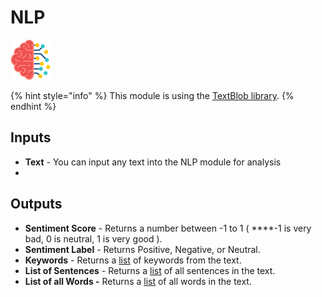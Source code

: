 # NLP

![Natural Language Processing such as Sentiment Analysis, Keyword Extraction, and more.](../../.gitbook/assets/nlp_toolkit.png)

{% hint style="info" %}
This module is using the [TextBlob library](https://textblob.readthedocs.io/en/dev/).
{% endhint %}

## Inputs

* **Text** - You can input any text into the NLP module for analysis
* 
## Outputs

* **Sentiment Score** - Returns a number between -1 to 1 \( ****-1 is very bad, 0 is neutral, 1 is very good \).
* **Sentiment Label** - Returns Positive, Negative, or Neutral.
* **Keywords** - Returns a [list](../../getting_started/variables.md#lists) of keywords from the text.
* **List of Sentences** - Returns a [list](../../getting_started/variables.md#lists) of all sentences in the text.
* **List of all Words -** Returns a [list](../../getting_started/variables.md#lists) of all words in the text.



